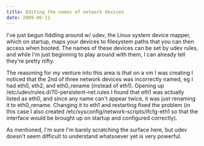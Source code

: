 ```yaml
---
title: Editing the names of network devices
date: 2009-06-11
---
```


I've just begun fiddling around w/ udev, the Linux system device mapper, which on startup, maps your devices to filesystem paths that you can then access when booted. The names of these devices can be set by udev rules, and while I'm just beginning to play around with them, I can already tell they're pretty nifty.

The reasoning for my venture into this area is that on a vm I was creating I noticed that the 2nd of three network devices was incorrectly named, eg I had eth0, eth2, and eth0_rename (instead of eth1). Opening up /etc/udev/rules.d/70-persistent-net.rules I found that eth1 was actually listed as eth0, and since any name can't appear twice, it was just renaming it to eth0_rename. Changing it to eth1 and restarting fixed the problem (in this case I also created /etc/sysconfig/network-scripts/ifcfg-eth1 so that the interface would be brought up on startup and configured correctly).

As mentioned, I'm sure I'm barely scratching the surface here, but udev doesn't seem difficult to understand whatsoever yet is very powerful.
